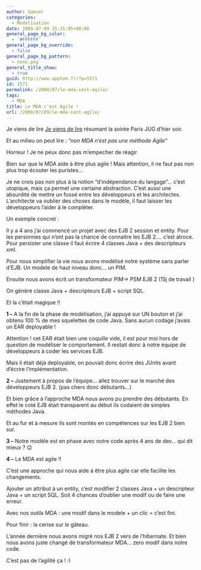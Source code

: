 ```yaml
---
author: Samuel
categories:
  - Modelisation
date: 2008-07-09 15:25:05+00:00
general_page_bg_color:
  - '#FFFFFF'
general_page_bg_override:
  - false
general_page_bg_pattern:
  - none.png
general_title_show:
  - true
guid: http://www.apptom.fr/?p=1571
id: 1571
permalink: /2008/07/le-mda-cest-agile/
tags:
  - MDA
title: Le MDA c'est Agile !
url: /2008/07/09/le-mda-cest-agile/
---
```


Je viens de lire [Je viens de lire](http://www.touilleur-express.fr/2008/07/09/debriefing-comme-dhabitude-a-pas-dheure-de-la-soiree-paris-jug/) résumant la soirée Paris JUG d&#8217;hier soir.

Et au milieu on peut lire : &#8220;_non MDA n’est pas une méthode Agile_&#8220;

Horreur ! Je ne peux donc pas m&#8217;empecher de réagir 

Bien sur que le MDA aide à être plus agile ! Mais attention, il ne faut pas non plus trop écouter les puristes&#8230;
  
Je ne crois pas non plus à la notion &#8220;d&#8217;indépendance du langage&#8221;&#8230; c&#8217;est utopique, mais ça permet une certaine abstraction. C&#8217;est aussi une absurdité de mettre un fossé entre les développeurs et les architectes. L&#8217;architecte va oublier des choses dans le modèle, il faut laisser les développeurs l&#8217;aider à le compléter.

Un exemple concret :
  
Il y a 4 ans j&#8217;ai commencé un projet avec des EJB 2 session et entity. Pour les personnes qui n&#8217;ont pas la chance de connaitre les EJB 2&#8230;. c&#8217;est atroce. Pour persister une classe il faut écrire 4 classes Java + des descripteurs xml.
  
Pour nous simplifier la vie nous avons modélisé notre système sans parler d&#8217;EJB. Un modele de haut niveau donc&#8230; un PIM.
  
Ensuite nous avons écrit un transformateur PIM-> PSM EJB 2 (15j de travail )
  
On génère classe Java + descripteurs EJB + script SQL.

Et la c&#8217;était magique !!
  
**1 &#8211;** A la fin de la phase de modélisation, j&#8217;ai appuyé sur UN bouton et j&#8217;ai obtenu 100 % de mes squelettes de code Java. Sans aucun codage j&#8217;avais un EAR deployable !

Attention ! cet EAR était bien une coquille vide, il est pour moi hors de question de modéliser le comportement. Il restait donc à notre équipe de développeurs à coder les services EJB.
  
Mais il était déjà deployable, on pouvait donc écrire des JUnits avant d&#8217;écrire l&#8217;implémentation.

**2 &#8211;** Justement à propos de l&#8217;équipe&#8230; allez trouver sur le marché des développeurs EJB 2. (pas chers donc débutants&#8230;)
  
Et bien grâce à l&#8217;approche MDA nous avons pu prendre des débutants. En effet le coté EJB était transparent au début ils codaient de simples méthodes Java.

Et au fur et à mesure ils sont montés en compétences sur les EJB 2 bien sur.

**3 &#8211;** Notre modèle est en phase avec notre code après 4 ans de dev&#8230; qui dit mieux ? 😉

**4 &#8211;** Le MDA est agile !!
  
C&#8217;est une approche qui nous aide à être plus agile car elle facilite les changements.
  
Ajouter un attribut à un entity, c&#8217;est modifier 2 classes Java + un descripteur Java + un script SQL. Soit 4 chances d&#8217;oublier une modif ou de faire une erreur.
  
Avec nos outils MDA : une modif dans le modele + un clic = c&#8217;est fini.

Pour finir : la cerise sur le gâteau.
  
L&#8217;année dernière nous avons migré nos EJB 2 vers de l&#8217;hibernate. Et bien nous avons juste changé de transformateur MDA&#8230; zero modif dans notre code.

C&#8217;est pas de l&#8217;agilité ça ! <img src="http://www.apptom.fr/wp-includes/images/smilies/simple-smile.png" alt=":)" class="wp-smiley" style="height: 1em; max-height: 1em;" />